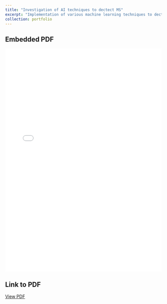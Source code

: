 ```yaml
---
title: "Investigation of AI techniques to dectect MS"
excerpt: "Implementation of various machine learning techniques to dectect MS in data and images<br/><img src='/images/eye.png'>"
collection: portfolio
---
```



## Embedded PDF

<div class="pdf-container">
    <iframe src="/files/MS_diagnosis.pdf"></iframe>
</div>

## Link to PDF

[View PDF](files/MS_diagnosis.pdf)

<style>
.pdf-container {
    position: relative;
    width: 100%;
    height: 0;
    padding-bottom: 141.67%; /* 900 / 1100 = 0.8181, so 141.67% for height to width ratio */
}

.pdf-container iframe {
    position: absolute;
    top: 0;
    left: 0;
    width: 100%;
    height: 100%;
    border: none;
}

@media (max-width: 768px) {
    .pdf-container {
        padding-bottom: 200%; /* Adjust the aspect ratio for mobile view */
    }
}
</style>
